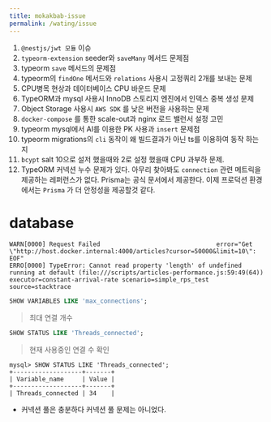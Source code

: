 ```yaml
---
title: mokakbab-issue
permalink: /wating/issue
---
```


1. `@nestjs/jwt 모듈` 이슈
2. `typeorm-extension` seeder와 `saveMany` 메서드 문제점
3. typeorm `save` 메서드의 문제점
4. typeorm의 `findOne` 메서드와 `relations` 사용시 고정쿼리 2개를 보내는 문제
5. CPU병목 현상과 데이터베이스 CPU 바운드 문제
6. TypeORM과 mysql 사용시 InnoDB 스토리지 엔진에서 인덱스 중복 생성 문제
7. Object Storage 사용시 `AWS SDK` 를 낮은 버전을 사용하는 문제
9. `docker-compose` 를 통한 scale-out과 nginx 로드 밸런서 설정 고민
10. typeorm mysql에서 AI를 이용한 PK 사용과  `insert` 문제점
11. typeorm migrations의 `cli` 동작이 왜 빌드결과가 아닌 ts를 이용하여 동작 하는지
12. `bcypt` salt 10으로 설저 했을때와 2로 설정 했을때 CPU 과부하 문제.
13. TypeORM 커넥션 누수 문제가 있다. 아무리 찾아봐도 `connection` 관련 메트릭을 제공하는 레퍼런스가 없다. Prisma는 공식 문서에서 제공한다. 이제 프로덕션 환경에서는 `Prisma` 가 더 안정성을 제공할것 같다.


# database

```
WARN[0000] Request Failed                                error="Get \"http://host.docker.internal:4000/articles?cursor=50000&limit=10\": EOF"
ERRO[0000] TypeError: Cannot read property 'length' of undefined
running at default (file:///scripts/articles-performance.js:59:49(64))  executor=constant-arrival-rate scenario=simple_rps_test source=stacktrace

```

```sql
SHOW VARIABLES LIKE 'max_connections';
```

> 최대 연결 개수

```sql
SHOW STATUS LIKE 'Threads_connected';
```

> 현재 사용중인 연결 수 확인

```mysql
mysql> SHOW STATUS LIKE 'Threads_connected';
+-------------------+-------+
| Variable_name     | Value |
+-------------------+-------+
| Threads_connected | 34    |
```

- 커넥션 풀은 충분하다 커넥션 풀 문제는 아니었다.
